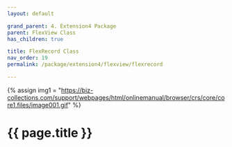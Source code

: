 ```yaml
---
layout: default

grand_parent: 4. Extension4 Package
parent: FlexView Class
has_children: true

title: FlexRecord Class
nav_order: 19
permalink: /package/extension4/flexview/flexrecord

---
```

{% assign img1 = "https://biz-collections.com/support/webpages/html/onlinemanual/browser/crs/core/core1.files/image001.gif" %}


# {{ page.title }}
